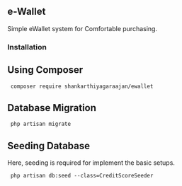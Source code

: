 ## e-Wallet

Simple eWallet system for Comfortable purchasing.

### Installation

**Using Composer**
---

     composer require shankarthiyagaraajan/ewallet
     
**Database Migration**
---

     php artisan migrate
     
**Seeding Database**
---

Here, seeding is required for implement the basic setups.

     php artisan db:seed --class=CreditScoreSeeder